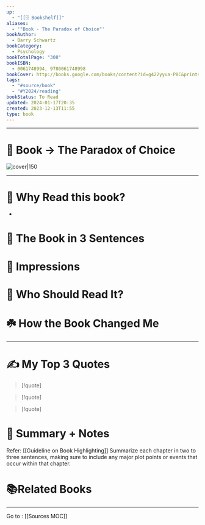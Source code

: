 ```yaml
---
up:
  - "[[🗄️ Bookshelf]]"
aliases:
  - '"Book - The Paradox of Choice"'
bookAuthor:
  - Barry Schwartz
bookCategory:
  - Psychology
bookTotalPage: "308"
bookISBN:
  - 0061748994, 9780061748998
bookCover: http://books.google.com/books/content?id=g422yyua-P8C&printsec=frontcover&img=1&zoom=1&edge=curl&source=gbs_api
tags:
  - "#source/book"
  - "#Y2024/reading"
bookStatus: To Read
updated: 2024-01-17T20:35
created: 2023-12-13T11:55
type: book
---
```




--- 
# 📔 Book -> The Paradox of Choice
![cover|150](http://books.google.com/books/content?id=g422yyua-P8C&printsec=frontcover&img=1&zoom=1&edge=curl&source=gbs_api)
___

# 🤔 Why Read this book?
- 

# 🚀 The Book in 3 Sentences

# 🎨 Impressions

# 👤 Who Should Read It?

# ☘️ How the Book Changed Me

---
# ✍️ My Top 3 Quotes
> [!quote]

> [!quote]

> [!quote]


# 📒 Summary + Notes
Refer: [[Guideline on Book Highlighting]]
Summarize each chapter in two to three sentences, making sure to include any major plot points or events that occur within that chapter. 

# 📚Related Books

---


Go to : [[Sources MOC]]